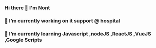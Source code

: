 ### Hi there  👋 I'm Nont
### 🔭 I’m currently working on it support @ hospital
### 🌱 I’m currently learning Javascript ,nodeJS ,ReactJS ,VueJS ,Google Scripts

<!--
**nontage24/nontage24** is a ✨ _special_ ✨ repository because its `README.md` (this file) appears on your GitHub profile.

Here are some ideas to get you started:

- 🔭 I’m currently working on ...
- 🌱 I’m currently learning ...
- 👯 I’m looking to collaborate on ...
- 🤔 I’m looking for help with ...
- 💬 Ask me about ...
- 📫 How to reach me: ...
- 😄 Pronouns: ...
- ⚡ Fun fact: ...
--> 
